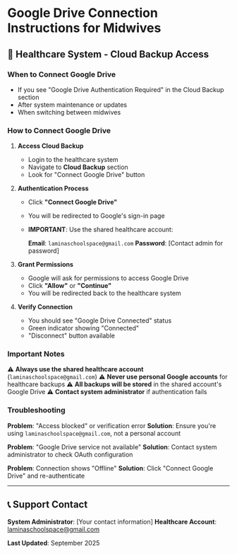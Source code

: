 # Google Drive Connection Instructions for Midwives

## 🏥 Healthcare System - Cloud Backup Access

### When to Connect Google Drive
- If you see "Google Drive Authentication Required" in the Cloud Backup section
- After system maintenance or updates
- When switching between midwives

### How to Connect Google Drive

1. **Access Cloud Backup**
   - Login to the healthcare system
   - Navigate to **Cloud Backup** section
   - Look for "Connect Google Drive" button

2. **Authentication Process**
   - Click **"Connect Google Drive"**
   - You will be redirected to Google's sign-in page
   - **IMPORTANT**: Use the shared healthcare account:
     
     **Email**: `laminaschoolspace@gmail.com`
     **Password**: [Contact admin for password]

3. **Grant Permissions**
   - Google will ask for permissions to access Google Drive
   - Click **"Allow"** or **"Continue"**
   - You will be redirected back to the healthcare system

4. **Verify Connection**
   - You should see "Google Drive Connected" status
   - Green indicator showing "Connected"
   - "Disconnect" button available

### Important Notes

⚠️ **Always use the shared healthcare account** (`laminaschoolspace@gmail.com`)
⚠️ **Never use personal Google accounts** for healthcare backups
⚠️ **All backups will be stored** in the shared account's Google Drive
⚠️ **Contact system administrator** if authentication fails

### Troubleshooting

**Problem**: "Access blocked" or verification error
**Solution**: Ensure you're using `laminaschoolspace@gmail.com`, not a personal account

**Problem**: "Google Drive service not available"
**Solution**: Contact system administrator to check OAuth configuration

**Problem**: Connection shows "Offline"
**Solution**: Click "Connect Google Drive" and re-authenticate

---

## 📞 Support Contact
**System Administrator**: [Your contact information]
**Healthcare Account**: laminaschoolspace@gmail.com

**Last Updated**: September 2025